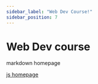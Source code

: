 ```yaml
---
sidebar_label: "Web Dev Course!"
sidebar_position: 7
---
```


# Web Dev course

markdown homepage

[js homepage](/webdev-course)
